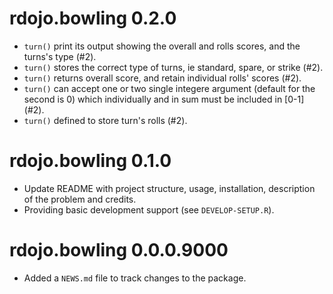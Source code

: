 # rdojo.bowling 0.2.0

* `turn()` print its output showing the overall and rolls scores, and
  the turns's type (#2).
* `turn()` stores the correct type of turns, ie standard, spare, or
  strike (#2).
* `turn()` returns overall score, and retain individual rolls' scores
   (#2).
* `turn()` can accept one or two single integere argument (default for
  the second is 0) which individually and in sum must be included in
  [0-1] (#2).
* `turn()` defined to store turn's rolls (#2).

# rdojo.bowling 0.1.0

* Update README with project structure, usage, installation, description
  of the problem and credits.
* Providing basic development support (see `DEVELOP-SETUP.R`).

# rdojo.bowling 0.0.0.9000

* Added a `NEWS.md` file to track changes to the package.
